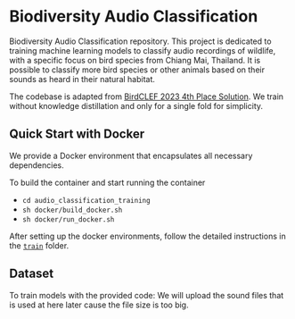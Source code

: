 # Biodiversity Audio Classification

Biodiversity Audio Classification repository. This project is dedicated to training machine learning models to classify audio recordings of wildlife, with a specific focus on bird species from Chiang Mai, Thailand. It is possible to classify more bird species or other animals based on their sounds as heard in their natural habitat. 

The codebase is adapted from [BirdCLEF 2023 4th Place Solution](https://www.kaggle.com/competitions/birdclef-2023/discussion/412753). We train without knowledge distillation and only for a single fold for simplicity. 

## Quick Start with Docker

We provide a Docker environment that encapsulates all necessary dependencies. 

To build the container and start running the container
- ```cd audio_classification_training```
- ```sh docker/build_docker.sh```
- ```sh docker/run_docker.sh```

After setting up the docker environments, follow the detailed instructions in the [`train`](./train/) folder.

## Dataset

To train models with the provided code: We will upload the sound files that is used at here later cause the file size is too big.





